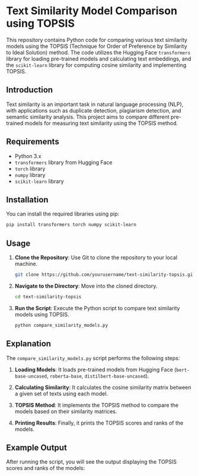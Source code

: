 # Text Similarity Model Comparison using TOPSIS

This repository contains Python code for comparing various text similarity models using the TOPSIS (Technique for Order of Preference by Similarity to Ideal Solution) method. The code utilizes the Hugging Face `transformers` library for loading pre-trained models and calculating text embeddings, and the `scikit-learn` library for computing cosine similarity and implementing TOPSIS.

## Introduction

Text similarity is an important task in natural language processing (NLP), with applications such as duplicate detection, plagiarism detection, and semantic similarity analysis. This project aims to compare different pre-trained models for measuring text similarity using the TOPSIS method.

## Requirements

- Python 3.x
- `transformers` library from Hugging Face
- `torch` library
- `numpy` library
- `scikit-learn` library

## Installation

You can install the required libraries using pip:

```bash
pip install transformers torch numpy scikit-learn
```
## Usage

1. **Clone the Repository**: Use Git to clone the repository to your local machine.

    ```bash
    git clone https://github.com/yourusername/text-similarity-topsis.git
    ```

2. **Navigate to the Directory**: Move into the cloned directory.

    ```bash
    cd text-similarity-topsis
    ```

3. **Run the Script**: Execute the Python script to compare text similarity models using TOPSIS.

    ```bash
    python compare_similarity_models.py
    ```

## Explanation

The `compare_similarity_models.py` script performs the following steps:

1. **Loading Models**: It loads pre-trained models from Hugging Face (`bert-base-uncased`, `roberta-base`, `distilbert-base-uncased`).

2. **Calculating Similarity**: It calculates the cosine similarity matrix between a given set of texts using each model.

3. **TOPSIS Method**: It implements the TOPSIS method to compare the models based on their similarity matrices.

4. **Printing Results**: Finally, it prints the TOPSIS scores and ranks of the models.

## Example Output

After running the script, you will see the output displaying the TOPSIS scores and ranks of the models:

